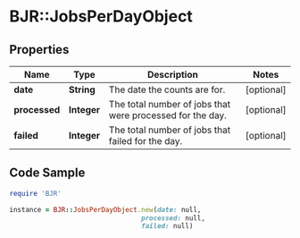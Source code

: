 # BJR::JobsPerDayObject

## Properties

Name | Type | Description | Notes
------------ | ------------- | ------------- | -------------
**date** | **String** | The date the counts are for. | [optional] 
**processed** | **Integer** | The total number of jobs that were processed for the day. | [optional] 
**failed** | **Integer** | The total number of jobs that failed for the day. | [optional] 

## Code Sample

```ruby
require 'BJR'

instance = BJR::JobsPerDayObject.new(date: null,
                                 processed: null,
                                 failed: null)
```


